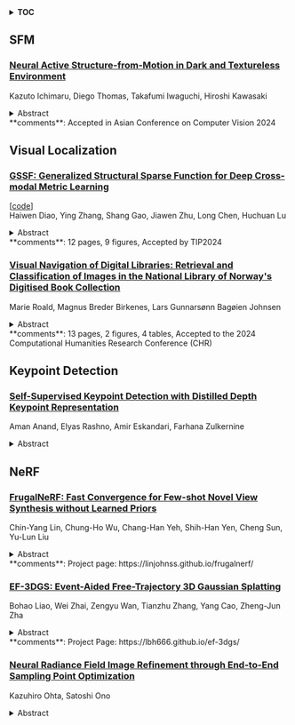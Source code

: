 <details>
  <summary><b>TOC</b></summary>
  <ol>
    <li><a href=#sfm>SFM</a></li>
      <ul>
        <li><a href=#Neural-Active-Structure-from-Motion-in-Dark-and-Textureless-Environment>Neural Active Structure-from-Motion in Dark and Textureless Environment</a></li>
      </ul>
    </li>
    <li><a href=#visual-localization>Visual Localization</a></li>
      <ul>
        <li><a href=#GSSF:-Generalized-Structural-Sparse-Function-for-Deep-Cross-modal-Metric-Learning>GSSF: Generalized Structural Sparse Function for Deep Cross-modal Metric Learning</a></li>
        <li><a href=#Visual-Navigation-of-Digital-Libraries:-Retrieval-and-Classification-of-Images-in-the-National-Library-of-Norway's-Digitised-Book-Collection>Visual Navigation of Digital Libraries: Retrieval and Classification of Images in the National Library of Norway's Digitised Book Collection</a></li>
      </ul>
    </li>
    <li><a href=#keypoint-detection>Keypoint Detection</a></li>
      <ul>
        <li><a href=#Self-Supervised-Keypoint-Detection-with-Distilled-Depth-Keypoint-Representation>Self-Supervised Keypoint Detection with Distilled Depth Keypoint Representation</a></li>
      </ul>
    </li>
    <li><a href=#nerf>NeRF</a></li>
      <ul>
        <li><a href=#FrugalNeRF:-Fast-Convergence-for-Few-shot-Novel-View-Synthesis-without-Learned-Priors>FrugalNeRF: Fast Convergence for Few-shot Novel View Synthesis without Learned Priors</a></li>
        <li><a href=#EF-3DGS:-Event-Aided-Free-Trajectory-3D-Gaussian-Splatting>EF-3DGS: Event-Aided Free-Trajectory 3D Gaussian Splatting</a></li>
        <li><a href=#Neural-Radiance-Field-Image-Refinement-through-End-to-End-Sampling-Point-Optimization>Neural Radiance Field Image Refinement through End-to-End Sampling Point Optimization</a></li>
      </ul>
    </li>
  </ol>
</details>

## SFM  

### [Neural Active Structure-from-Motion in Dark and Textureless Environment](http://arxiv.org/abs/2410.15378)  
Kazuto Ichimaru, Diego Thomas, Takafumi Iwaguchi, Hiroshi Kawasaki  
<details>  
  <summary>Abstract</summary>  
  <ol>  
    Active 3D measurement, especially structured light (SL) has been widely used in various fields for its robustness against textureless or equivalent surfaces by low light illumination. In addition, reconstruction of large scenes by moving the SL system has become popular, however, there have been few practical techniques to obtain the system's precise pose information only from images, since most conventional techniques are based on image features, which cannot be retrieved under textureless environments. In this paper, we propose a simultaneous shape reconstruction and pose estimation technique for SL systems from an image set where sparsely projected patterns onto the scene are observed (i.e. no scene texture information), which we call Active SfM. To achieve this, we propose a full optimization framework of the volumetric shape that employs neural signed distance fields (Neural-SDF) for SL with the goal of not only reconstructing the scene shape but also estimating the poses for each motion of the system. Experimental results show that the proposed method is able to achieve accurate shape reconstruction as well as pose estimation from images where only projected patterns are observed.  
  </ol>  
</details>  
**comments**: Accepted in Asian Conference on Computer Vision 2024  
  
  



## Visual Localization  

### [GSSF: Generalized Structural Sparse Function for Deep Cross-modal Metric Learning](http://arxiv.org/abs/2410.15266)  
[[code](https://github.com/paranioar/gssf)]  
Haiwen Diao, Ying Zhang, Shang Gao, Jiawen Zhu, Long Chen, Huchuan Lu  
<details>  
  <summary>Abstract</summary>  
  <ol>  
    Cross-modal metric learning is a prominent research topic that bridges the semantic heterogeneity between vision and language. Existing methods frequently utilize simple cosine or complex distance metrics to transform the pairwise features into a similarity score, which suffers from an inadequate or inefficient capability for distance measurements. Consequently, we propose a Generalized Structural Sparse Function to dynamically capture thorough and powerful relationships across modalities for pair-wise similarity learning while remaining concise but efficient. Specifically, the distance metric delicately encapsulates two formats of diagonal and block-diagonal terms, automatically distinguishing and highlighting the cross-channel relevancy and dependency inside a structured and organized topology. Hence, it thereby empowers itself to adapt to the optimal matching patterns between the paired features and reaches a sweet spot between model complexity and capability. Extensive experiments on cross-modal and two extra uni-modal retrieval tasks (image-text retrieval, person re-identification, fine-grained image retrieval) have validated its superiority and flexibility over various popular retrieval frameworks. More importantly, we further discover that it can be seamlessly incorporated into multiple application scenarios, and demonstrates promising prospects from Attention Mechanism to Knowledge Distillation in a plug-and-play manner. Our code is publicly available at: https://github.com/Paranioar/GSSF.  
  </ol>  
</details>  
**comments**: 12 pages, 9 figures, Accepted by TIP2024  
  
### [Visual Navigation of Digital Libraries: Retrieval and Classification of Images in the National Library of Norway's Digitised Book Collection](http://arxiv.org/abs/2410.14969)  
Marie Roald, Magnus Breder Birkenes, Lars Gunnarsønn Bagøien Johnsen  
<details>  
  <summary>Abstract</summary>  
  <ol>  
    Digital tools for text analysis have long been essential for the searchability and accessibility of digitised library collections. Recent computer vision advances have introduced similar capabilities for visual materials, with deep learning-based embeddings showing promise for analysing visual heritage. Given that many books feature visuals in addition to text, taking advantage of these breakthroughs is critical to making library collections open and accessible. In this work, we present a proof-of-concept image search application for exploring images in the National Library of Norway's pre-1900 books, comparing Vision Transformer (ViT), Contrastive Language-Image Pre-training (CLIP), and Sigmoid loss for Language-Image Pre-training (SigLIP) embeddings for image retrieval and classification. Our results show that the application performs well for exact image retrieval, with SigLIP embeddings slightly outperforming CLIP and ViT in both retrieval and classification tasks. Additionally, SigLIP-based image classification can aid in cleaning image datasets from a digitisation pipeline.  
  </ol>  
</details>  
**comments**: 13 pages, 2 figures, 4 tables, Accepted to the 2024 Computational
  Humanities Research Conference (CHR)  
  
  



## Keypoint Detection  

### [Self-Supervised Keypoint Detection with Distilled Depth Keypoint Representation](http://arxiv.org/abs/2410.14700)  
Aman Anand, Elyas Rashno, Amir Eskandari, Farhana Zulkernine  
<details>  
  <summary>Abstract</summary>  
  <ol>  
    Existing unsupervised keypoint detection methods apply artificial deformations to images such as masking a significant portion of images and using reconstruction of original image as a learning objective to detect keypoints. However, this approach lacks depth information in the image and often detects keypoints on the background. To address this, we propose Distill-DKP, a novel cross-modal knowledge distillation framework that leverages depth maps and RGB images for keypoint detection in a self-supervised setting. During training, Distill-DKP extracts embedding-level knowledge from a depth-based teacher model to guide an image-based student model with inference restricted to the student. Experiments show that Distill-DKP significantly outperforms previous unsupervised methods by reducing mean L2 error by 47.15% on Human3.6M, mean average error by 5.67% on Taichi, and improving keypoints accuracy by 1.3% on DeepFashion dataset. Detailed ablation studies demonstrate the sensitivity of knowledge distillation across different layers of the network. Project Page: https://23wm13.github.io/distill-dkp/  
  </ol>  
</details>  
  
  



## NeRF  

### [FrugalNeRF: Fast Convergence for Few-shot Novel View Synthesis without Learned Priors](http://arxiv.org/abs/2410.16271)  
Chin-Yang Lin, Chung-Ho Wu, Chang-Han Yeh, Shih-Han Yen, Cheng Sun, Yu-Lun Liu  
<details>  
  <summary>Abstract</summary>  
  <ol>  
    Neural Radiance Fields (NeRF) face significant challenges in few-shot scenarios, primarily due to overfitting and long training times for high-fidelity rendering. Existing methods, such as FreeNeRF and SparseNeRF, use frequency regularization or pre-trained priors but struggle with complex scheduling and bias. We introduce FrugalNeRF, a novel few-shot NeRF framework that leverages weight-sharing voxels across multiple scales to efficiently represent scene details. Our key contribution is a cross-scale geometric adaptation scheme that selects pseudo ground truth depth based on reprojection errors across scales. This guides training without relying on externally learned priors, enabling full utilization of the training data. It can also integrate pre-trained priors, enhancing quality without slowing convergence. Experiments on LLFF, DTU, and RealEstate-10K show that FrugalNeRF outperforms other few-shot NeRF methods while significantly reducing training time, making it a practical solution for efficient and accurate 3D scene reconstruction.  
  </ol>  
</details>  
**comments**: Project page: https://linjohnss.github.io/frugalnerf/  
  
### [EF-3DGS: Event-Aided Free-Trajectory 3D Gaussian Splatting](http://arxiv.org/abs/2410.15392)  
Bohao Liao, Wei Zhai, Zengyu Wan, Tianzhu Zhang, Yang Cao, Zheng-Jun Zha  
<details>  
  <summary>Abstract</summary>  
  <ol>  
    Scene reconstruction from casually captured videos has wide applications in real-world scenarios. With recent advancements in differentiable rendering techniques, several methods have attempted to simultaneously optimize scene representations (NeRF or 3DGS) and camera poses. Despite recent progress, existing methods relying on traditional camera input tend to fail in high-speed (or equivalently low-frame-rate) scenarios. Event cameras, inspired by biological vision, record pixel-wise intensity changes asynchronously with high temporal resolution, providing valuable scene and motion information in blind inter-frame intervals. In this paper, we introduce the event camera to aid scene construction from a casually captured video for the first time, and propose Event-Aided Free-Trajectory 3DGS, called EF-3DGS, which seamlessly integrates the advantages of event cameras into 3DGS through three key components. First, we leverage the Event Generation Model (EGM) to fuse events and frames, supervising the rendered views observed by the event stream. Second, we adopt the Contrast Maximization (CMax) framework in a piece-wise manner to extract motion information by maximizing the contrast of the Image of Warped Events (IWE), thereby calibrating the estimated poses. Besides, based on the Linear Event Generation Model (LEGM), the brightness information encoded in the IWE is also utilized to constrain the 3DGS in the gradient domain. Third, to mitigate the absence of color information of events, we introduce photometric bundle adjustment (PBA) to ensure view consistency across events and frames.We evaluate our method on the public Tanks and Temples benchmark and a newly collected real-world dataset, RealEv-DAVIS. Our project page is https://lbh666.github.io/ef-3dgs/.  
  </ol>  
</details>  
**comments**: Project Page: https://lbh666.github.io/ef-3dgs/  
  
### [Neural Radiance Field Image Refinement through End-to-End Sampling Point Optimization](http://arxiv.org/abs/2410.14958)  
Kazuhiro Ohta, Satoshi Ono  
<details>  
  <summary>Abstract</summary>  
  <ol>  
    Neural Radiance Field (NeRF), capable of synthesizing high-quality novel viewpoint images, suffers from issues like artifact occurrence due to its fixed sampling points during rendering. This study proposes a method that optimizes sampling points to reduce artifacts and produce more detailed images.  
  </ol>  
</details>  
  
  



